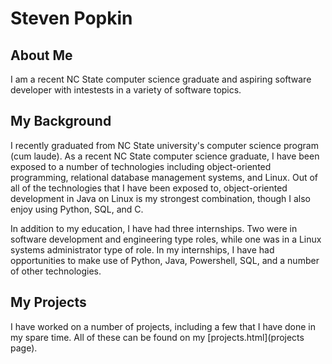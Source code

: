 # Steven Popkin

## About Me

I am a recent NC State computer science graduate and aspiring software developer with intestests in a variety of software topics.

## My Background

I recently graduated from NC State university's computer science program (cum laude).  As a recent NC State computer science graduate, I have been exposed to a number of technologies including object-oriented programming, relational database management systems, and Linux.  Out of all of the technologies that I have been exposed to, object-oriented development in Java on Linux is my strongest combination, though I also enjoy using Python, SQL, and C.

In addition to my education, I have had three internships.  Two were in software development and engineering type roles, while one was in a Linux systems administrator type of role.  In my internships, I have had opportunities to make use of Python, Java, Powershell, SQL, and a number of other technologies.

## My Projects

I have worked on a number of projects, including a few that I have done in my spare time.  All of these can be found on my [projects.html](projects page).









